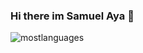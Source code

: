 ### Hi there im Samuel Aya 👋

![mostlanguages](https://github-readme-stats.vercel.app/api/top-langs/?username=shogunincognito&hide=java&theme=transparent)


<!--
**shogunIncognito/shogunincognito** is a ✨ _special_ ✨ repository because its `README.md` (this file) appears on your GitHub profile.

Here are some ideas to get you started:

- 🔭 I’m currently working on ...
- 🌱 I’m currently learning ...
- 👯 I’m looking to collaborate on ...
- 🤔 I’m looking for help with ...
- 💬 Ask me about ...
- 📫 How to reach me: ...
- 😄 Pronouns: ...
- ⚡ Fun fact: ...
-->
